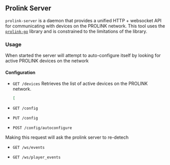 ## Prolink Server

`prolink-server` is a daemon that provides a unified HTTP + websocket API for
communicating with devices on the PROLINK network. This tool uses the
[`prolink-go`](https://github.com/EvanPurkhiser/prolink-go) library and is
constrained to the limitations of the library.

### Usage

When started the server will attempt to auto-configure itself by looking for
active PROLINK devices on the network

#### Configuration

- `GET /devices`
  Retrieves the list of active devices on the PROLINK network.

  ```json
  [
  ```

- `GET /config`

- `PUT /config`

- `POST /config/autoconfigure`

Making this request will ask the prolink server to re-detech

- `GET /ws/events`

- `GET /ws/player_events`
